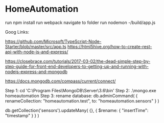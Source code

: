 # HomeAutomation

run npm install
run webpack
navigate to folder
run nodemon -/build/app.js

Goog Links:

https://github.com/Microsoft/TypeScript-Node-Starter/blob/master/src/app.ts
https://html5hive.org/how-to-create-rest-api-with-node-js-and-express/

https://closebrace.com/tutorials/2017-03-02/the-dead-simple-step-by-step-guide-for-front-end-developers-to-getting-up-and-running-with-nodejs-express-and-mongodb

https://docs.mongodb.com/compass/current/connect/

Step 1: cd 'C:\Program Files\MongoDB\Server\3.6\bin'
Step 2: .\mongo.exe homeautomation
Step 3: rename database: db.adminCommand( { renameCollection: "homeautomation.test", to: "homeautomation.sensors" } )

db.getCollection('sensors').updateMany( {}, { $rename: { "insertTime": "timestamp" } } )
